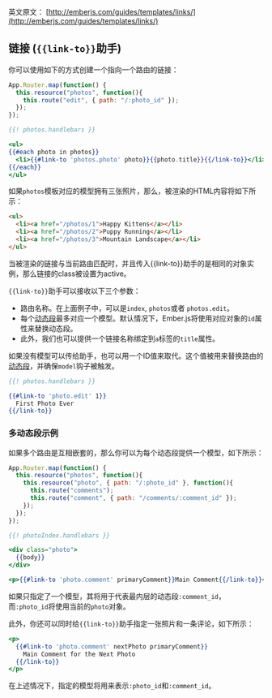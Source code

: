 英文原文： [http://emberjs.com/guides/templates/links/](http://emberjs.com/guides/templates/links/)

## 链接 (`{{link-to}}`助手)

你可以使用如下的方式创建一个指向一个路由的链接：

```js
App.Router.map(function() {
  this.resource("photos", function(){
    this.route("edit", { path: "/:photo_id" });
  });
});
```

```handlebars
{{! photos.handlebars }}

<ul>
{{#each photo in photos}}
  <li>{{#link-to 'photos.photo' photo}}{{photo.title}}{{/link-to}}</li>
{{/each}}
</ul>
```

如果`photos`模板对应的模型拥有三张照片，那么，被渲染的HTML内容将如下所示：

```html
<ul>
  <li><a href="/photos/1">Happy Kittens</a></li>
  <li><a href="/photos/2">Puppy Running</a></li>
  <li><a href="/photos/3">Mountain Landscape</a></li>
</ul>
```

当被渲染的链接与当前路由匹配时，并且传入{{link-to}}助手的是相同的对象实例，那么链接的class被设置为active。

`{{link-to}}`助手可以接收以下三个参数：

* 路由名称。在上面例子中，可以是`index`, `photos`或者 `photos.edit`。
* 每个[动态段](/guides/routing/defining-your-routes/#toc_dynamic-segments)最多对应一个模型。默认情况下，Ember.js将使用对应对象的`id`属性来替换动态段。
* 此外，我们也可以提供一个链接名称绑定到`a`标签的`title`属性。

如果没有模型可以传给助手，也可以用一个ID值来取代。这个值被用来替换路由的[动态段](/guides/routing/defining-your-routes/#toc_dynamic-segments)，并确保`model`钩子被触发。

```handlebars
{{! photos.handlebars }}

{{#link-to 'photo.edit' 1}}
  First Photo Ever
{{/link-to}}
```

### 多动态段示例

如果多个路由是互相嵌套的，那么你可以为每个动态段提供一个模型，如下所示：

```js
App.Router.map(function() {
  this.resource("photos", function(){
    this.resource("photo", { path: "/:photo_id" }, function(){
      this.route("comments");
      this.route("comment", { path: "/comments/:comment_id" });
    });
  });
});
```

```handlebars
{{! photoIndex.handlebars }}

<div class="photo">
  {{body}}
</div>

<p>{{#link-to 'photo.comment' primaryComment}}Main Comment{{/link-to}}</p>
```

如果只指定了一个模型，其将用于代表最内层的动态段`:comment_id`，而`:photo_id`将使用当前的`photo`对象。

此外，你还可以同时给`{{link-to}}`助手指定一张照片和一条评论，如下所示：

```handlebars
<p>
  {{#link-to 'photo.comment' nextPhoto primaryComment}}
    Main Comment for the Next Photo
  {{/link-to}}
</p>
```

在上述情况下，指定的模型将用来表示`:photo_id`和`:comment_id`。
